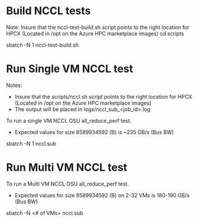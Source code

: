 # Build NCCL tests
Note: Insure that the nccl-test-build.sh script points to the right location for HPCX (Located in /opt on the Azure HPC marketplace images)
cd scripts

sbatch -N 1 nccl-test-build.sh

# Run Single VM NCCL test
Notes:
 - Insure that the scripts/nccl.sh script points to the right location for HPCX (Located in /opt on the Azure HPC marketplace images)
 - The output will be placed in logs/nccl_sub_<job_id>.log

To run a single VM NCCL OSU all_reduce_perf test.
- Expected values for size 8589934592 (B) is ~235 GB/s (Bus BW)

sbatch -N 1 nccl.sub

# Run Multi VM NCCL test
To run a Multi VM NCCL OSU all_reduce_perf test.
- Expected values for size 8589934592 (B) on 2-32 VMs is 180-190 GB/s (Bus BW)

sbatch -N <# of VMs> nccl.sub

